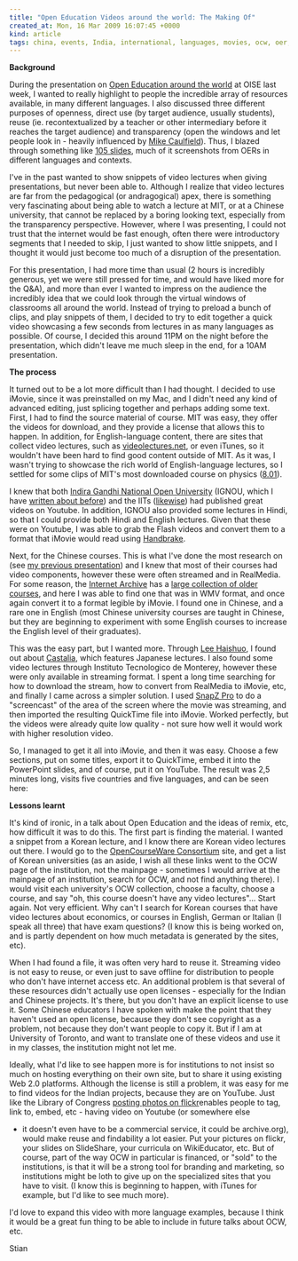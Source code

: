 ```yaml
---
title: "Open Education Videos around the world: The Making Of"
created_at: Mon, 16 Mar 2009 16:07:45 +0000
kind: article
tags: china, events, India, international, languages, movies, ocw, oer, open-education, personal, tech, video
---
```


**Background**

During the presentation on [Open Education around the
world](http://reganmian.net/blog/2009/03/12/links-from-the-talk-open-education-around-the-world/)
at OISE last week, I wanted to really highlight to people the incredible
array of resources available, in many different languages. I also
discussed three different purposes of openness, direct use (by target
audience, usually students), reuse (ie. recontextualized by a teacher or
other intermediary before it reaches the target audience) and
transparency (open the windows and let people look in - heavily
influenced by [Mike
Caulfield](http://mikecaulfield.com/2009/01/25/openness-as-reuse-and-openness-as-transparency/)).
Thus, I blazed through something like [105
slides](http://www.slideshare.net/houshuang/open-education-around-the-world),
much of it screenshots from OERs in different languages and contexts.

I've in the past wanted to show snippets of video lectures when giving
presentations, but never been able to. Although I realize that video
lectures are far from the pedagogical (or andragogical) apex, there is
something very fascinating about being able to watch a lecture at MIT,
or at a Chinese university, that cannot be replaced by a boring looking
text, especially from the transparency perspective. However, where I was
presenting, I could not trust that the internet would be fast enough,
often there were introductory segments that I needed to skip, I just
wanted to show little snippets, and I thought it would just become too
much of a disruption of the presentation.

For this presentation, I had more time than usual (2 hours is incredibly
generous, yet we were still pressed for time, and would have liked more
for the Q&A), and more than ever I wanted to impress on the audience the
incredibly idea that we could look through the virtual windows of
classrooms all around the world. Instead of trying to preload a bunch of
clips, and play snippets of them, I decided to try to edit together a
quick video showcasing a few seconds from lectures in as many languages
as possible. Of course, I decided this around 11PM on the night before
the presentation, which didn't leave me much sleep in the end, for a
10AM presentation.

**The process**

It turned out to be a lot more difficult than I had
thought. I decided to use iMovie, since it was preinstalled on my Mac,
and I didn't need any kind of advanced editing, just splicing together
and perhaps adding some text. First, I had to find the source material
of course. MIT was easy, they offer the videos for download, and they
provide a license that allows this to happen. In addition, for
English-language content, there are sites that collect video lectures,
such as [videolectures.net](http://videolectures.net/), or even iTunes,
so it wouldn't have been hard to find good content outside of MIT. As it
was, I wasn't trying to showcase the rich world of English-language
lectures, so I settled for some clips of MIT's most downloaded course on
physics
([8.01](http://ocw.mit.edu/OcwWeb/Physics/8-01Physics-IFall1999/CourseHome/index.htm)).

I knew that both [Indira Gandhi National Open
University](http://www.ignou.ac.in/) (IGNOU, which I have [written about
before](http://reganmian.net/blog/2008/12/04/worlds-largest-university-opens-almost-all-its-materials/))
and the IITs
([likewise](http://reganmian.net/blog/2008/04/06/opencourseware-around-the-world-china-and-india/))
had published great videos on Youtube. In addition, IGNOU also provided
some lectures in Hindi, so that I could provide both Hindi and English
lectures. Given that these were on Youtube, I was able to grab the Flash
videos and convert them to a format that iMovie would read using
[Handbrake](http://handbrake.fr/).

Next, for the Chinese courses. This is what I've done the most research
on (see [my previous
presentation](http://reganmian.net/blog/2009/02/12/presentation-on-opencourseware-in-china-posted-to-slideshare/))
and I knew that most of their courses had video components, however
these were often streamed and in RealMedia. For some reason, the
[Internet Archive](http://www.archive.org) has a [large collection of
older
courses](http://www.archive.org/browse.php?field=subject&mediatype=education&collection=chinese_u_lectures),
and here I was able to find one that was in WMV format, and once again
convert it to a format legible by iMovie. I found one in Chinese, and a
rare one in English (most Chinese university courses are taught in
Chinese, but they are beginning to experiment with some English courses
to increase the English level of their graduates).

This was the easy part, but I wanted more. Through [Lee
Haishuo](http://www.haishuolee.com/), I found out about
[Castalia](http://www.castalia.jp/top), which features Japanese
lectures. I also found some video lectures through Instituto Tecnologico
de Monterey, however these were only available in streaming format. I
spent a long time searching for how to download the stream, how to
convert from RealMedia to iMovie, etc, and finally I came across a
simpler solution. I used [SnapZ
Pro](www.ambrosiasw.com/utilities/snapzprox/) to do a "screencast" of
the area of the screen where the movie was streaming, and then imported
the resulting QuickTime file into iMovie. Worked perfectly, but the
videos were already quite low quality - not sure how well it would work
with higher resolution video.

So, I managed to get it all into iMovie, and then it was easy. Choose a
few sections, put on some titles, export it to QuickTime, embed it into
the PowerPoint slides, and of course, put it on YouTube. The result was
2,5 minutes long, visits five countries and five languages, and can be
seen here:

**Lessons learnt**

It's kind of ironic, in a talk about Open Education
and the ideas of remix, etc, how difficult it was to do this. The first
part is finding the material. I wanted a snippet from a Korean lecture,
and I know there are Korean video lectures out there. I would go to the
[OpenCourseWare Consortium](http://www.ocwconsortium.org/) site, and get
a list of Korean universities (as an aside, I wish all these links went
to the OCW page of the institution, not the mainpage - sometimes I would
arrive at the mainpage of an institution, search for OCW, and not find
anything there). I would visit each university's OCW collection, choose
a faculty, choose a course, and say "oh, this course doesn't have any
video lectures"... Start again. Not very efficient. Why can't I search
for Korean courses that have video lectures about economics, or courses
in English, German or Italian (I speak all three) that have exam
questions? (I know this is being worked on, and is partly dependent on
how much metadata is generated by the sites, etc).

When I had found a file, it was often very hard to reuse it. Streaming
video is not easy to reuse, or even just to save offline for
distribution to people who don't have internet access etc. An additional
problem is that several of these resources didn't actually use open
licenses - especially for the Indian and Chinese projects. It's there,
but you don't have an explicit license to use it. Some Chinese educators
I have spoken with make the point that they haven't used an open
license, because they don't see copyright as a problem, not because they
don't want people to copy it. But if I am at University of Toronto, and
want to translate one of these videos and use it in my classes, the
institution might not let me.

Ideally, what I'd like to see happen more is for institutions to not
insist so much on hosting everything on their own site, but to share it
using existing Web 2.0 platforms. Although the license is still a
problem, it was easy for me to find videos for the Indian projects,
because they are on YouTube. Just like the Library of Congress [posting
photos on
flickr](http://www.flickr.com/photos/library_of_congress/)enables people
to tag, link to, embed, etc - having video on Youtube (or somewhere else
- it doesn't even have to be a commercial service, it could be
archive.org), would make reuse and findability a lot easier. Put your
pictures on flickr, your slides on SlideShare, your curricula on
WikiEducator, etc. But of course, part of the way OCW in particular is
financed, or "sold" to the institutions, is that it will be a strong
tool for branding and marketing, so institutions might be loth to give
up on the specialized sites that you have to visit. (I know this is
beginning to happen, with iTunes for example, but I'd like to see much
more).

I'd love to expand this video with more language examples, because I
think it would be a great fun thing to be able to include in future
talks about OCW, etc.

Stian
